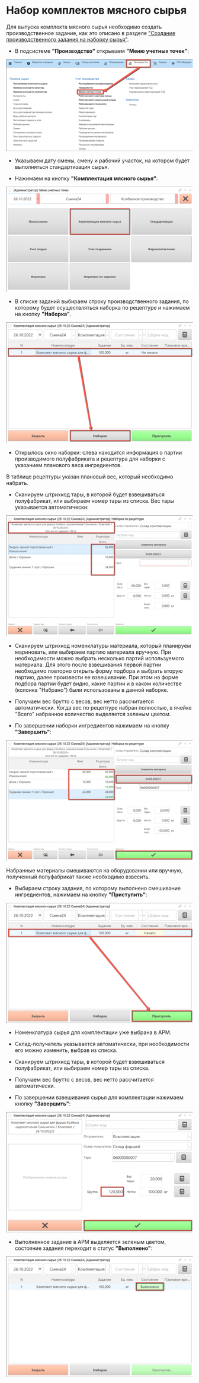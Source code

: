 # Набор комплектов мясного сырья

Для выпуска комплекта мясного сырья необходимо создать производственное задание, как это описано в разделе ["Создание производственного задания на наборку сырья"](./CreateTaskForASet.md).

- В подсистеме **"Производство"** открываем **"Меню учетных точек"**:

![](SetOfMeatSets.assets/1.png)

- Указываем дату смены, смену и рабочий участок, на котором будет выполняться стандартизация сырья.

- Нажимаем на кнопку **"Комплектация мясного сырья"**:

![](SetOfMeatSets.assets/2.png)

- В списке заданий выбираем строку производственного задания, по которому будет осуществляться наборка по рецептуре и нажимаем на кнопку **"Наборка"**.

![](SetOfMeatSets.assets/3.png)

- Открылось окно наборки: слева находится информация о партии производимого полуфабриката и рецептура для наборки с указанием планового веса ингредиентов.

В таблице рецептуры указан плановый вес, который необходимо набрать.

- Сканируем штрихкод тары, в которой будет взвешиваться полуфабрикат, или выбираем номер тары из списка. Вес тары указывается автоматически:

![](SetOfMeatSets.assets/4.png)

- Сканируем штрихкод номенклатуры материала, который планируем мариновать, или выбираем партию материала вручную. При необходимости можно выбрать несколько партий используемого материала. Для этого после взвешивания первой партии необходимо повторно открыть форму подбора и выбрать вторую партию, далее произвести ее взвешивание. При этом на форме подбора партии будет видно, какие партии и в каком количестве (колонка "Набрано") были использованы в данной наборке.

- Получаем вес брутто с весов, вес нетто рассчитается автоматически. Когда вес по рецептуре набран полностью, в ячейке "Всего" набранное количество выделяется зеленым цветом.

- По завершении наборки ингредиентов нажимаем на кнопку **"Завершить"**:

![](SetOfMeatSets.assets/5.png)

Набранные материалы смешиваются на оборудовании или вручную, полученный полуфабрикат также необходимо взвесить.

- Выбираем строку задания, по которому выполнено смешивание ингредиентов, нажимаем на кнопку **"Приступить"**:

![](SetOfMeatSets.assets/6.png)

- Номенклатура сырья для комплектации уже выбрана в АРМ.

- Склад-получатель указывается автоматически, при необходимости его можно изменить, выбрав из списка.

- Сканируем штрихкод тары, в которой будет взвешиваться полуфабрикат, или выбираем номер тары из списка.

- Получаем вес брутто с весов, вес нетто рассчитается автоматически.

- По завершении взвешивания сырья для комплектации нажимаем кнопку **"Завершить"**:

![](SetOfMeatSets.assets/7.png)

- Выполненное задание в  АРМ выделяется зеленым цветом, состояние задания переходит в статус **"Выполнено"**:

![](SetOfMeatSets.assets/8.png)